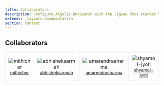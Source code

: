 ```yaml
---
title: Collaborators
description: Configure Algolia DocSearch with the Jigsaw docs starter template
extends: _layouts.documentation
section: content
---
```

## Collaborators

<table>
	<tr>
		<td align="center" style="border: 1px solid #ddd; padding: 10px">
			<img src="https://github.com/mithicher.png?size=48" alt="mithicher">
			<a style="font-size: 0.875rem" href="https://github.com/mithicher">mithicher</a>
		</td>
		<td align="center" style="border: 1px solid #ddd; padding: 10px">
			<img src="https://github.com/abhisheksarmah.png?size=51" alt="abhisheksarmah">
			<a style="font-size: 0.875rem" href="https://github.com/abhisheksarmah">abhisheksarmah</a>
		</td>
		<td align="center" style="border: 1px solid #ddd; padding: 10px">
			<img src="https://github.com/amarendrasharma.png?size=48" alt="amarendrasharma">
			<a style="font-size: 0.875rem" href="https://github.com/amarendrasharma">amarendrasharma</a>
		</td>
		<td align="center" style="border: 1px solid #ddd; padding: 10px">
			<img src="https://github.com/shyamol-jyoti.png?size=48" alt="shyamol-jyoti">
			<a style="font-size: 0.875rem" href="https://github.com/shyamol-jyoti">shyamol-jyoti</a>
		</td>
	</tr>
</table>
